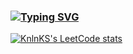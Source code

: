 ### [![Typing SVG](https://readme-typing-svg.herokuapp.com?color=%2336BCF7&lines=hi,+i'm+a+C/C\+\++developer)](https://git.io/typing-svg)

<!--
**droysky/droysky** is a ✨ _special_ ✨ repository because its `README.md` (this file) appears on your GitHub profile.

Here are some ideas to get you started:

- 🔭 I’m currently working on ...
- 🌱 I’m currently learning ...
- 👯 I’m looking to collaborate on ...
- 🤔 I’m looking for help with ...
- 💬 Ask me about ...
- 📫 How to reach me: ...
- 😄 Pronouns: ...
- ⚡ Fun fact: ...
-->
[![KnlnKS's LeetCode stats](https://leetcode-stats-six.vercel.app/api?username=droysky&theme=dark)](https://github.com/KnlnKS/leetcode-stats)
